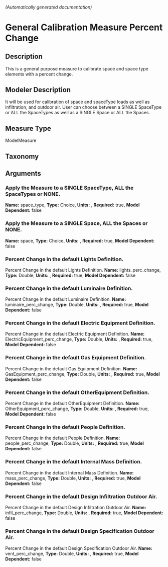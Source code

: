 

###### (Automatically generated documentation)

# General Calibration Measure Percent Change

## Description
This is a general purpose measure to calibrate space and space type elements with a percent change.

## Modeler Description
It will be used for calibration of space and spaceType loads as well as infiltration, and outdoor air. User can choose between a SINGLE SpaceType or ALL the SpaceTypes as well as a SINGLE Space or ALL the Spaces.

## Measure Type
ModelMeasure

## Taxonomy


## Arguments


### Apply the Measure to a SINGLE SpaceType, ALL the SpaceTypes or NONE.

**Name:** space_type,
**Type:** Choice,
**Units:** ,
**Required:** true,
**Model Dependent:** false

### Apply the Measure to a SINGLE Space, ALL the Spaces or NONE.

**Name:** space,
**Type:** Choice,
**Units:** ,
**Required:** true,
**Model Dependent:** false

### Percent Change in the default Lights Definition.
Percent Change in the default Lights Definition.
**Name:** lights_perc_change,
**Type:** Double,
**Units:** ,
**Required:** true,
**Model Dependent:** false

### Percent Change in the default Luminaire Definition.
Percent Change in the default Luminaire Definition.
**Name:** luminaire_perc_change,
**Type:** Double,
**Units:** ,
**Required:** true,
**Model Dependent:** false

### Percent Change in the default Electric Equipment Definition.
Percent Change in the default Electric Equipment Definition.
**Name:** ElectricEquipment_perc_change,
**Type:** Double,
**Units:** ,
**Required:** true,
**Model Dependent:** false

### Percent Change in the default Gas Equipment Definition.
Percent Change in the default Gas Equipment Definition.
**Name:** GasEquipment_perc_change,
**Type:** Double,
**Units:** ,
**Required:** true,
**Model Dependent:** false

### Percent Change in the default OtherEquipment Definition.
Percent Change in the default OtherEquipment Definition.
**Name:** OtherEquipment_perc_change,
**Type:** Double,
**Units:** ,
**Required:** true,
**Model Dependent:** false

### Percent Change in the default People Definition.
Percent Change in the default People Definition.
**Name:** people_perc_change,
**Type:** Double,
**Units:** ,
**Required:** true,
**Model Dependent:** false

### Percent Change in the default Internal Mass Definition.
Percent Change in the default Internal Mass Definition.
**Name:** mass_perc_change,
**Type:** Double,
**Units:** ,
**Required:** true,
**Model Dependent:** false

### Percent Change in the default Design Infiltration Outdoor Air.
Percent Change in the default Design Infiltration Outdoor Air.
**Name:** infil_perc_change,
**Type:** Double,
**Units:** ,
**Required:** true,
**Model Dependent:** false

### Percent Change in the default Design Specification Outdoor Air.
Percent Change in the default Design Specification Outdoor Air.
**Name:** vent_perc_change,
**Type:** Double,
**Units:** ,
**Required:** true,
**Model Dependent:** false




